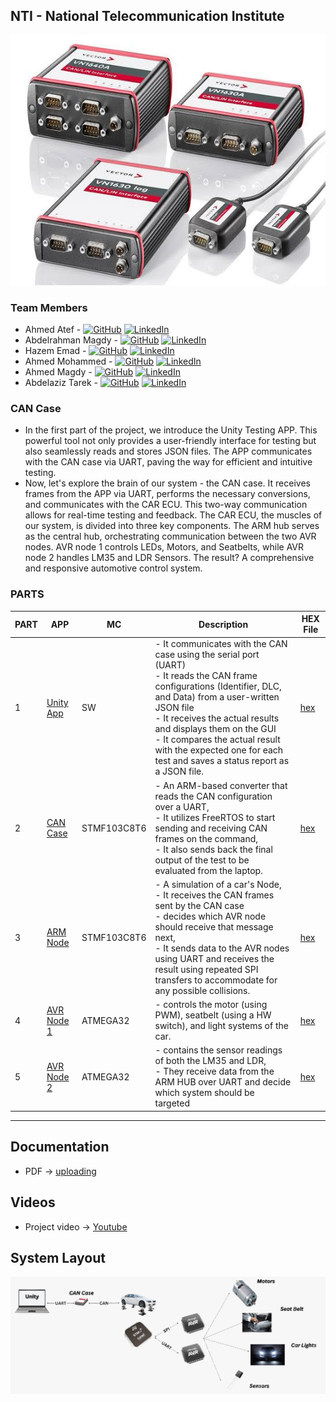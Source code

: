 ## NTI - National Telecommunication Institute


  <div align="center">
  <a href="">
    <img src="https://github.com/ahmedatef1496/NTI_GP_CAN_CASE/blob/main/pic/header.jpg" alt="Logo" width="800" height="400">
  </a>
  </div>
  

### Team Members
- Ahmed Atef -         [![GitHub](https://img.shields.io/badge/github-%23121011.svg?style=flat&logo=github&logoColor=white)](https://github.com/ahmedatef1496) [![LinkedIn](https://img.shields.io/badge/linkedin-%230077B5.svg?style=flat&logo=linkedin&logoColor=white)](https://www.linkedin.com/in/ahmedatef14596/)
- Abdelrahman Magdy -  [![GitHub](https://img.shields.io/badge/github-%23121011.svg?style=flat&logo=github&logoColor=white)](https://github.com/abdomagdy957) [![LinkedIn](https://img.shields.io/badge/linkedin-%230077B5.svg?style=flat&logo=linkedin&logoColor=white)](https://www.linkedin.com/in/abdelrahman-magdy-4a01bb199/)
- Hazem Emad -         [![GitHub](https://img.shields.io/badge/github-%23121011.svg?style=flat&logo=github&logoColor=white)](https://github.com/HardcoreBudget) [![LinkedIn](https://img.shields.io/badge/linkedin-%230077B5.svg?style=flat&logo=linkedin&logoColor=white)](https://www.linkedin.com/in/hazim-emad-46589a207/)
- Ahmed Mohammed -     [![GitHub](https://img.shields.io/badge/github-%23121011.svg?style=flat&logo=github&logoColor=white)](https://github.com/AhmedSheikh0) [![LinkedIn](https://img.shields.io/badge/linkedin-%230077B5.svg?style=flat&logo=linkedin&logoColor=white)](https://www.linkedin.com/in/ahmed-mohammed-930337146/)
- Ahmed Magdy -        [![GitHub](https://img.shields.io/badge/github-%23121011.svg?style=flat&logo=github&logoColor=white)](http://Github.com/AhmedMagdy279) [![LinkedIn](https://img.shields.io/badge/linkedin-%230077B5.svg?style=flat&logo=linkedin&logoColor=white)](http://Linkedin.com/in/ahmed-magdy-dawam)
- Abdelaziz Tarek -    [![GitHub](https://img.shields.io/badge/github-%23121011.svg?style=flat&logo=github&logoColor=white)]() [![LinkedIn](https://img.shields.io/badge/linkedin-%230077B5.svg?style=flat&logo=linkedin&logoColor=white)](https://www.linkedin.com/in/abdelaziz-tarek?utm_source=share&utm_campaign=share_via&utm_content=profile&utm_medium=android_app)

  
### CAN Case

- In the first part of the project, we introduce the Unity Testing APP. This powerful tool not only provides a user-friendly interface for testing but also seamlessly reads and stores JSON files. The APP communicates with the CAN case via UART, paving the way for efficient and intuitive testing.
- Now, let's explore the brain of our system - the CAN case. It receives frames from the APP via UART, performs the necessary conversions, and communicates with the CAR ECU. This two-way communication allows for real-time testing and feedback.
The CAR ECU, the muscles of our system, is divided into three key components. The ARM hub serves as the central hub, orchestrating communication between the two AVR nodes. AVR node 1 controls LEDs, Motors, and Seatbelts, while AVR node 2 handles LM35 and LDR Sensors. The result? A comprehensive and responsive automotive control system.  


### PARTS
| PART | APP               | MC           | Description                                                                                                                         | HEX File        |  
|------|-------------------|--------------|-------------------------------------------------------------------------------------------------------------------------------------|-----------------|
| 1    | [Unity App](https://github.com/ahmedatef1496/NTI_GP_CAN_CASE/tree/main/project/final_code/Unity%20Application)     | SW           |- It communicates with the CAN case using the serial port (UART)<br>- It reads the CAN frame configurations (Identifier, DLC, and Data) from a user-written JSON file<br>- It receives the actual results and displays them on the GUI<br>- It compares the actual result with the expected one for each test and saves a status report as a JSON file.| [hex]()         |
| 2    | [CAN Case](https://github.com/ahmedatef1496/NTI_GP_CAN_CASE/tree/main/project/final_code/CAN_CASE/M_CAN)      | STMF103C8T6  |- An ARM-based converter that reads the CAN configuration over a UART,<br>- It utilizes FreeRTOS to start sending and receiving CAN frames on the command, <br>- It also sends back the final output of the test to be evaluated from the laptop.| [hex]()         |
| 3    | [ARM Node](https://github.com/ahmedatef1496/NTI_GP_CAN_CASE/tree/main/project/final_code/ARM_HUB/CAR_MCU)      | STMF103C8T6  |- A simulation of a car's Node,<br>- It receives the CAN frames sent by the CAN case <br>- decides which AVR node should receive that message next,<br>- It sends data to the AVR nodes using UART and receives the result using repeated SPI transfers to accommodate for any possible collisions.| [hex]()         |
| 4    | [AVR Node 1](https://github.com/ahmedatef1496/NTI_GP_CAN_CASE/tree/main/project/final_code/CAR_ECU)    | ATMEGA32     |- controls the motor (using PWM), seatbelt (using a HW switch), and light systems of the car.| [hex]()         |
| 5    | [AVR Node 2](https://github.com/ahmedatef1496/NTI_GP_CAN_CASE/tree/main/project/final_code/CAR_ECU)    | ATMEGA32     |- contains the sensor readings of both the LM35 and LDR,<br>- They receive data from the ARM HUB over UART and decide which system should be targeted| [hex]()         |

---
## Documentation
- PDF -> [uploading]()


## Videos
- Project video -> [Youtube](https://www.youtube.com/watch?v=qwrNJoF-X28)
 
## System Layout
![system_layout](https://github.com/ahmedatef1496/NTI_GP_CAN_CASE/blob/main/pic/design.jpg)



